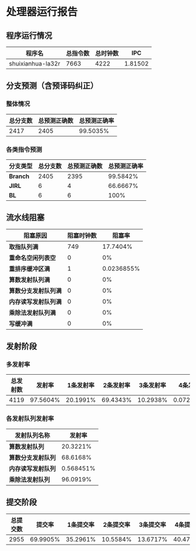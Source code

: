 # 处理器运行报告
## 程序运行情况
|程序名|总指令数|总时钟数|IPC|
|---|---|---|---|
|shuixianhua-la32r|7663|4222|1.81502|

## 分支预测（含预译码纠正）
### 整体情况
|总分支数|总预测正确数|总预测正确率|
|---|---|---|
|2417|2405|99.5035%|

### 各类指令预测
|分支类型|总分支数|总预测正确数|总预测正确率|
|---|---|---|---|
|**Branch**| 2405 | 2395 | 99.5842%|
|**JIRL**| 6 | 4 | 66.6667%|
|**BL**| 6 | 6 | 100%|

## 流水线阻塞
|阻塞原因|阻塞时钟数|阻塞率|
|---|---|---|
|**取指队列满**| 749 | 17.7404%|
|**重命名空闲列表空**|0 | 0%|
|**重排序缓冲区满**|1 | 0.0236855%|
|**算数发射队列满**|0 | 0%|
|**算数分支发射队列满**|0 | 0%|
|**内存读写发射队列满**|0 | 0%|
|**乘除法发射队列满**|0 | 0%|
|**写缓冲满**|0 | 0%|

## 发射阶段
### 多发射率
|总发射数|发射率|1条发射率|2条发射率|3条发射率|4条发射率|
|---|---|---|---|---|---|
|4119|97.5604%|20.1991%|69.4343%|10.2938%|0.0728332%|

### 各发射队列发射率
|发射队列名称|发射率|
|---|---|
|**算数发射队列**|20.3221%|
|**算数分支发射队列**|68.6168%|
|**内存读写发射队列**|0.568451%|
|**乘除法发射队列**|96.0919%|

## 提交阶段
|总提交数|提交率|1条提交率|2条提交率|3条提交率|4条提交率|
|---|---|---|---|---|---|
|2955|69.9905%|35.2961%|10.5584%|13.6717%|40.4738%|
